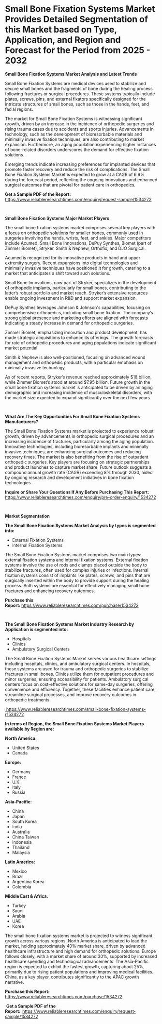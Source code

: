 <p><h1>Small Bone Fixation Systems Market Provides Detailed Segmentation of this Market based on Type, Application, and Region and Forecast for the Period from 2025 - 2032</h1></p><p><strong>Small Bone Fixation Systems Market Analysis and Latest Trends</strong></p>
<p><p>Small Bone Fixation Systems are medical devices used to stabilize and secure small bones and the fragments of bone during the healing process following fractures or surgical procedures. These systems typically include plates, screws, pins, and external fixators specifically designed for the intricate structures of small bones, such as those in the hands, feet, and facial regions.</p><p>The market for Small Bone Fixation Systems is witnessing significant growth, driven by an increase in the incidence of orthopedic surgeries and rising trauma cases due to accidents and sports injuries. Advancements in technology, such as the development of bioresorbable materials and minimally invasive fixation techniques, are also contributing to market expansion. Furthermore, an aging population experiencing higher instances of bone-related disorders underscores the demand for effective fixation solutions. </p><p>Emerging trends indicate increasing preferences for implanted devices that promote faster recovery and reduce the risk of complications. The Small Bone Fixation Systems Market is expected to grow at a CAGR of 6.9% during the forecast period, reflecting the ongoing innovations and enhanced surgical outcomes that are pivotal for patient care in orthopedics.</p></p>
<p><strong>Get a Sample PDF of the Report:&nbsp;</strong> <a href="https://www.reliableresearchtimes.com/enquiry/request-sample/1534272?utm_campaign=2646&utm_medium=2&utm_source=Github&utm_content=ia&utm_term=14042025&utm_id=small-bone-fixation-systems">https://www.reliableresearchtimes.com/enquiry/request-sample/1534272</a></p>
<p>&nbsp;</p>
<p><strong>Small Bone Fixation Systems Major Market Players</strong></p>
<p><p>The small bone fixation systems market comprises several key players with a focus on orthopedic solutions for smaller bones, commonly used in surgeries involving the hands, wrists, feet, and ankles. Major competitors include Acumed, Small Bone Innovations, DePuy Synthes, Biomet (part of Zimmer Biomet), Stryker, Smith & Nephew, Orthofix, and DJO Surgical.</p><p>Acumed is recognized for its innovative products in hand and upper extremity surgery. Recent expansions into digital technologies and minimally invasive techniques have positioned it for growth, catering to a market that anticipates a shift toward such solutions. </p><p>Small Bone Innovations, now part of Stryker, specializes in the development of orthopedic implants, particularly for small bones, contributing to the latter’s robust portfolio and market reach. Stryker’s extensive resources enable ongoing investment in R&D and support market expansion.</p><p>DePuy Synthes leverages Johnson & Johnson's capabilities, focusing on comprehensive orthopedics, including small bone fixation. The company’s strong global presence and marketing efforts are aligned with forecasts indicating a steady increase in demand for orthopedic surgeries.</p><p>Zimmer Biomet, emphasizing innovation and product development, has made strategic acquisitions to enhance its offerings. The growth forecasts for rate of orthopedic procedures and aging populations indicate significant market potential.</p><p>Smith & Nephew is also well-positioned, focusing on advanced wound management and orthopedic products, with a particular emphasis on minimally invasive technology.</p><p>As of recent reports, Stryker’s revenue reached approximately $18 billion, while Zimmer Biomet’s stood at around $7.95 billion. Future growth in the small bone fixation systems market is anticipated to be driven by an aging demographic and increasing incidence of musculoskeletal disorders, with the market size expected to expand significantly over the next few years.</p></p>
<p>&nbsp;</p>
<p><strong>What Are The Key Opportunities For Small Bone Fixation Systems Manufacturers?</strong></p>
<p><p>The Small Bone Fixation Systems market is projected to experience robust growth, driven by advancements in orthopedic surgical procedures and an increasing incidence of fractures, particularly among the aging population. Innovative technologies, including bioresorbable implants and minimally invasive techniques, are enhancing surgical outcomes and reducing recovery times. The market is also benefiting from the rise of outpatient orthopedic surgeries. Key players are focusing on strategic partnerships and product launches to capture market share. Future outlook suggests a compound annual growth rate (CAGR) exceeding 8% through 2030, aided by ongoing research and development initiatives in bone fixation technologies.</p></p>
<p><strong>Inquire or Share Your Questions If Any Before Purchasing This Report:</strong> <a href="https://www.reliableresearchtimes.com/enquiry/pre-order-enquiry/1534272?utm_campaign=2646&utm_medium=2&utm_source=Github&utm_content=ia&utm_term=14042025&utm_id=small-bone-fixation-systems">https://www.reliableresearchtimes.com/enquiry/pre-order-enquiry/1534272</a></p>
<p>&nbsp;</p>
<p><strong>Market Segmentation</strong></p>
<p><strong>The Small Bone Fixation Systems Market Analysis by types is segmented into:</strong></p>
<p><ul><li>External Fixation Systems</li><li>Internal Fixation Systems</li></ul></p>
<p><p>The Small Bone Fixation Systems market comprises two main types: external fixation systems and internal fixation systems. External fixation systems involve the use of rods and clamps placed outside the body to stabilize fractures, often used for complex injuries or infections. Internal fixation systems consist of implants like plates, screws, and pins that are surgically inserted within the body to provide support during the healing process. Both systems are essential for effectively managing small bone fractures and enhancing recovery outcomes.</p></p>
<p><strong>Purchase this Report:&nbsp;</strong><a href="https://www.reliableresearchtimes.com/purchase/1534272?utm_campaign=2646&utm_medium=2&utm_source=Github&utm_content=ia&utm_term=14042025&utm_id=small-bone-fixation-systems">https://www.reliableresearchtimes.com/purchase/1534272</a></p>
<p>&nbsp;</p>
<p><strong>The Small Bone Fixation Systems Market Industry Research by Application is segmented into:</strong></p>
<p><ul><li>Hospitals</li><li>Clinics</li><li>Ambulatory Surgical Centers</li></ul></p>
<p><p>The Small Bone Fixation Systems Market serves various healthcare settings including hospitals, clinics, and ambulatory surgical centers. In hospitals, these systems are used for trauma and orthopedic surgeries to stabilize fractures in small bones. Clinics utilize them for outpatient procedures and minor surgeries, ensuring accessibility for patients. Ambulatory surgical centers focus on cost-effective solutions for same-day surgeries, offering convenience and efficiency. Together, these facilities enhance patient care, streamline surgical processes, and improve recovery outcomes in orthopedic treatments.</p></p>
<p><a href="https://www.reliableresearchtimes.com/small-bone-fixation-systems-r1534272?utm_campaign=2646&utm_medium=2&utm_source=Github&utm_content=ia&utm_term=14042025&utm_id=small-bone-fixation-systems">&nbsp;https://www.reliableresearchtimes.com/small-bone-fixation-systems-r1534272</a></p>
<p><strong>In terms of Region, the Small Bone Fixation Systems Market Players available by Region are:</strong></p>
<p>
    <p> <strong> North America: </strong>
        <ul>
            <li>United States</li>
            <li>Canada</li>
        </ul>
        </p> 
    <p> <strong> Europe: </strong>
        <ul>
            <li>Germany</li>
            <li>France</li>
            <li>U.K.</li>
            <li>Italy</li>
            <li>Russia</li>
        </ul>
        </p> 
    <p> <strong> Asia-Pacific: </strong>
        <ul>
            <li>China</li>
            <li>Japan</li>
            <li>South Korea</li>
            <li>India</li>
            <li>Australia</li>
            <li>China Taiwan</li>
            <li>Indonesia</li>
            <li>Thailand</li>
            <li>Malaysia</li>
        </ul>
        </p> 
    <p> <strong> Latin America: </strong>
        <ul>
            <li>Mexico</li>
            <li>Brazil</li>
            <li>Argentina Korea</li>
            <li>Colombia</li>
        </ul>
        </p> 
    <p> <strong> Middle East & Africa: </strong>
        <ul>
            <li>Turkey</li>
            <li>Saudi</li>
            <li>Arabia</li>
            <li>UAE</li>
            <li>Korea</li>
        </ul>
    </p>
    </p>
<p><p>The small bone fixation systems market is projected to witness significant growth across various regions. North America is anticipated to lead the market, holding approximately 40% market share, driven by advanced healthcare infrastructure and high demand for orthopedic solutions. Europe follows closely, with a market share of around 30%, supported by increased healthcare spending and technological advancements. The Asia-Pacific region is expected to exhibit the fastest growth, capturing about 25%, primarily due to rising patient populations and improving medical facilities. China, as a key player, contributes significantly to the APAC growth narrative.</p></p>
<p><strong>Purchase this Report: </strong><a href="https://www.reliableresearchtimes.com/purchase/1534272?utm_campaign=2646&utm_medium=2&utm_source=Github&utm_content=ia&utm_term=14042025&utm_id=small-bone-fixation-systems">https://www.reliableresearchtimes.com/purchase/1534272</a></p>
<p>&nbsp;<strong>Get a Sample PDF of the Report:&nbsp;&nbsp;</strong><a href="https://www.reliableresearchtimes.com/enquiry/request-sample/1534272?utm_campaign=2646&utm_medium=2&utm_source=Github&utm_content=ia&utm_term=14042025&utm_id=small-bone-fixation-systems">https://www.reliableresearchtimes.com/enquiry/request-sample/1534272</a></p>
<p><strong></strong></p>
<p><p></p><p></p><p></p></p>